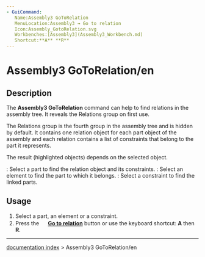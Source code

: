 ```yaml
---
- GuiCommand:
   Name:Assembly3 GoToRelation
   MenuLocation:Assembly3 → Go to relation
   Icon:Assembly_GotoRelation.svg
   Workbenches:[Assembly3](Assembly3_Workbench.md)
   Shortcut:**A** **R**
---
```


# Assembly3 GoToRelation/en

## Description

The **Assembly3 GoToRelation** command can help to find relations in the assembly tree. It reveals the Relations group on first use.

The Relations group is the fourth group in the assembly tree and is hidden by default. It contains one relation object for each part object of the assembly and each relation contains a list of constraints that belong to the part it represents.

The result (highlighted objects) depends on the selected object.

:   Select a part to find the relation object and its constraints.
:   Select an element to find the part to which it belongs.
:   Select a constraint to find the linked parts.

## Usage

1.  Select a part, an element or a constraint.
2.  Press the **<img src="images/Assembly_GotoRelation.svg" width=16px> [Go to relation](Assembly3_GoToRelation.md)** button or use the keyboard shortcut: **A** then **R**.

---
[documentation index](../README.md) > Assembly3 GoToRelation/en
